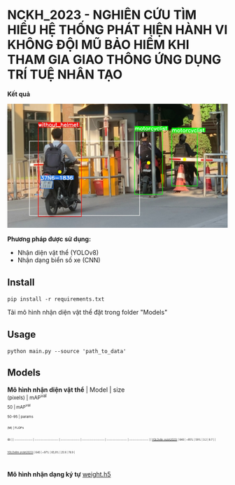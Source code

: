 # NCKH_2023 - NGHIÊN CỨU TÌM HIỂU HỆ THỐNG PHÁT HIỆN HÀNH VI KHÔNG ĐỘI MŨ BẢO HIỂM KHI THAM GIA GIAO THÔNG ỨNG DỤNG TRÍ TUỆ NHÂN TẠO

**Kết quả**

![alt text](https://github.com/lasion07/NCKH_2023/blob/a7fd0f0b8095a7da0610ea947058a4e53478b3c7/result.jpg)

**Phương pháp được sử dụng:**

* Nhận diện vật thể (YOLOv8)
* Nhận dạng biển số xe (CNN)

## Install
```
pip install -r requirements.txt
```
Tải mô hình nhận diện vật thể đặt trong folder "Models"

## Usage
```
python main.py --source 'path_to_data' 
```

## Models
**Mô hình nhận diện vật thể**
| Model            | size<br><sup>(pixels) | mAP<sup>val<br>50 | mAP<sup>val<br>50-95 | params<br><sup>(M) | FLOPs<br><sup>(B) |
| ---------------- | --------------------- | ----------------- | -------------------- | ------------------ | ----------------- |
| [YOLOv8n (nckh2023)](https://drive.google.com/drive/folders/13hkJmz5-yzaNbyhPb473kaYcFTA3f9nt?usp=sharing) | 640                   | ~95%              | 59%                | 3.2                | 8.7               |
| [YOLOv8m (nckh2023)](https://drive.google.com/drive/folders/13hkJmz5-yzaNbyhPb473kaYcFTA3f9nt?usp=sharing) | 640                   | ~97%              | 65,9%                | 25.9               | 78.9              |
 
**Mô hình nhận dạng ký tự**
[weight.h5](https://drive.google.com/drive/folders/13hkJmz5-yzaNbyhPb473kaYcFTA3f9nt?usp=sharing)

